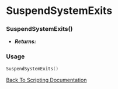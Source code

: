 # SuspendSystemExits

### SuspendSystemExits()
- ***Returns:*** 

### Usage

```Lua
SuspendSystemExits()
```


[Back To Scripting Documentation](../README.md)
